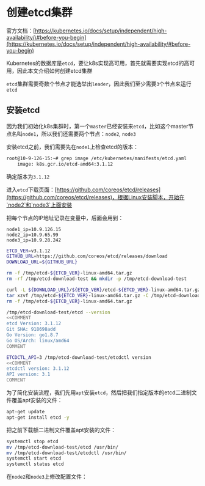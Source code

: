 # 创建etcd集群

官方文档：[https://kubernetes.io/docs/setup/independent/high-availability/\#before-you-begin](https://kubernetes.io/docs/setup/independent/high-availability/#before-you-begin)

Kubernetes的数据库是`etcd`，要让k8s实现高可用，首先就需要实现etcd的高可用，因此本文介绍如何创建etcd集群

`etcd`集群需要奇数个节点才能选举出`leader`，因此我们至少需要`3`个节点来运行`etcd`

## 安装etcd

因为我们初始化k8s集群时，第一个`master`已经安装来`etcd`，比如这个master节点名叫`node1`，所以我们还需要两个节点：`node2`, `node3`

安装etcd之前，我们需要先在`node1`上检查etcd的版本：

```bash
root@10-9-126-15:~# grep image /etc/kubernetes/manifests/etcd.yaml
    image: k8s.gcr.io/etcd-amd64:3.1.12
```

确定版本为`3.1.12`

进入`etcd`下载页面：[https://github.com/coreos/etcd/releases](https://github.com/coreos/etcd/releases)，根据Linux安装脚本，开始在`node2`和`node3`上面安装

把每个节点的IP地址记录在变量中，后面会用到：

```text
node1_ip=10.9.126.15
node2_ip=10.9.65.99
node3_ip=10.9.28.242
```

```bash
ETCD_VER=v3.1.12
GITHUB_URL=https://github.com/coreos/etcd/releases/download
DOWNLOAD_URL=${GITHUB_URL}

rm -f /tmp/etcd-${ETCD_VER}-linux-amd64.tar.gz
rm -rf /tmp/etcd-download-test && mkdir -p /tmp/etcd-download-test

curl -L ${DOWNLOAD_URL}/${ETCD_VER}/etcd-${ETCD_VER}-linux-amd64.tar.gz -o /tmp/etcd-${ETCD_VER}-linux-amd64.tar.gz
tar xzvf /tmp/etcd-${ETCD_VER}-linux-amd64.tar.gz -C /tmp/etcd-download-test --strip-components=1
rm -f /tmp/etcd-${ETCD_VER}-linux-amd64.tar.gz

/tmp/etcd-download-test/etcd --version
<<COMMENT
etcd Version: 3.1.12
Git SHA: 918698add
Go Version: go1.8.7
Go OS/Arch: linux/amd64
COMMENT

ETCDCTL_API=3 /tmp/etcd-download-test/etcdctl version
<<COMMENT
etcdctl version: 3.1.12
API version: 3.1
COMMENT
```

为了简化安装流程，我们先用`apt`安装`etcd`，然后把我们指定版本的etcd二进制文件覆盖apt安装的文件：

```bash
apt-get update
apt-get install etcd -y
```

把之前下载额二进制文件覆盖apt安装的文件：

```bash
systemctl stop etcd
mv /tmp/etcd-download-test/etcd /usr/bin/
mv /tmp/etcd-download-test/etcdctl /usr/bin/
systemctl start etcd
systemctl status etcd
```

在`node2`和`node3`上修改配置文件：



